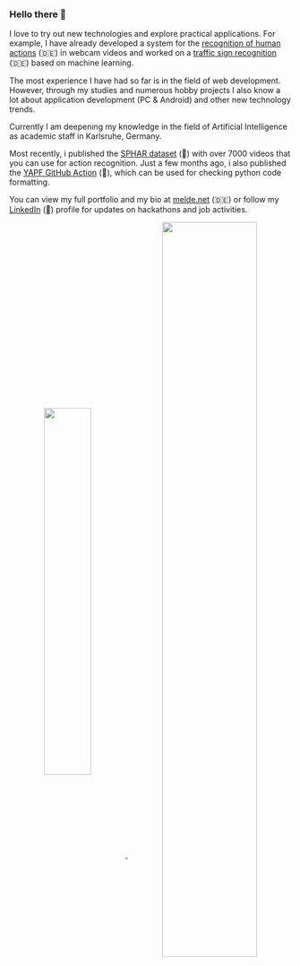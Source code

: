 ### Hello there 👋

I love to try out new technologies and explore practical applications.
For example, I have already developed a system for the [recognition of human actions](https://github.com/AlexanderMelde/Handlungserkennung) (🇩🇪) in webcam videos and worked on a [traffic sign recognition](https://github.com/AlexanderMelde/Verkehrszeichenerkennung) (🇩🇪) based on machine learning.

The most experience I have had so far is in the field of web development. However, through my studies and numerous hobby projects I also know a lot about application development (PC & Android) and other new technology trends.

Currently I am deepening my knowledge in the field of Artificial Intelligence as academic staff in Karlsruhe, Germany. 

Most recently, i published the [SPHAR dataset](https://github.com/AlexanderMelde/SPHAR-Dataset) (🌟) with over 7000 videos that you can use for action recognition. Just a few months ago, i also published the [YAPF GitHub Action](https://github.com/AlexanderMelde/yapf-action) (🌟), which can be used for checking python code formatting.

You can view my full portfolio and my bio at [melde.net](https://melde.net) (🇩🇪) or follow my [LinkedIn](https://www.linkedin.com/in/alexandermelde/) (🌟) profile for updates on hackathons and job activities.

<center>
    <a align="center" href="#">
        <img align="center" style="width: 41%;" src="https://github-readme-stats-final.vercel.app/api/top-langs/?username=AlexanderMelde&langs_count=8&layout=compact&disable_animations=false&theme=swift&line_height=24&hide_border=true">
        <img align="center" style="width: 58%;" src="https://github-readme-stats-final.vercel.app/api?username=AlexanderMelde&show_icons=true&include_all_commits=true&count_private=true&disable_animations=false&theme=swift&line_height=24&custom_title=GitHub%20Stats&hide_border=true">
    </a>
</center>

